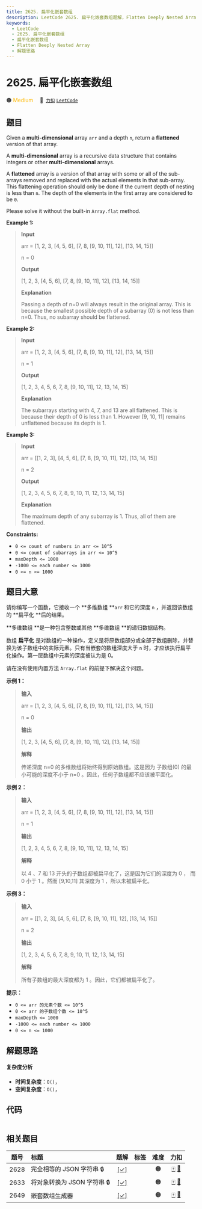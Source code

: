 ```yaml
---
title: 2625. 扁平化嵌套数组
description: LeetCode 2625. 扁平化嵌套数组题解，Flatten Deeply Nested Array，包含解题思路、复杂度分析以及完整的 JavaScript 代码实现。
keywords:
  - LeetCode
  - 2625. 扁平化嵌套数组
  - 扁平化嵌套数组
  - Flatten Deeply Nested Array
  - 解题思路
---
```


# 2625. 扁平化嵌套数组

🟠 <font color=#ffb800>Medium</font>&emsp; 🔗&ensp;[`力扣`](https://leetcode.cn/problems/flatten-deeply-nested-array) [`LeetCode`](https://leetcode.com/problems/flatten-deeply-nested-array)

## 题目

Given a **multi-dimensional** array `arr` and a depth `n`, return a
**flattened**  version of that array.

A **multi-dimensional**  array is a recursive data structure that contains
integers or other **multi-dimensional**  arrays.

A **flattened**  array is a version of that array with some or all of the sub-
arrays removed and replaced with the actual elements in that sub-array. This
flattening operation should only be done if the current depth of nesting is
less than `n`. The depth of the elements in the first array are considered to
be `0`.

Please solve it without the built-in `Array.flat` method.



**Example 1:**

> 
> 
> 
> 
> 
> **Input**
> 
> arr = [1, 2, 3, [4, 5, 6], [7, 8, [9, 10, 11], 12], [13, 14, 15]]
> 
> n = 0
> 
> **Output**
> 
> [1, 2, 3, [4, 5, 6], [7, 8, [9, 10, 11], 12], [13, 14, 15]]
> 
> 
> 
> **Explanation**
> 
> Passing a depth of n=0 will always result in the original array. This is because the smallest possible depth of a subarray (0) is not less than n=0. Thus, no subarray should be flattened. 

**Example 2:**

> 
> 
> 
> 
> 
> **Input**
> 
> arr = [1, 2, 3, [4, 5, 6], [7, 8, [9, 10, 11], 12], [13, 14, 15]]
> 
> n = 1
> 
> **Output**
> 
> [1, 2, 3, 4, 5, 6, 7, 8, [9, 10, 11], 12, 13, 14, 15]
> 
> 
> 
> **Explanation**
> 
> The subarrays starting with 4, 7, and 13 are all flattened. This is because their depth of 0 is less than 1. However [9, 10, 11] remains unflattened because its depth is 1.

**Example 3:**

> 
> 
> 
> 
> 
> **Input**
> 
> arr = [[1, 2, 3], [4, 5, 6], [7, 8, [9, 10, 11], 12], [13, 14, 15]]
> 
> n = 2
> 
> **Output**
> 
> [1, 2, 3, 4, 5, 6, 7, 8, 9, 10, 11, 12, 13, 14, 15]
> 
> 
> 
> **Explanation**
> 
> The maximum depth of any subarray is 1. Thus, all of them are flattened.



**Constraints:**

  * `0 <= count of numbers in arr <= 10^5`
  * `0 <= count of subarrays in arr <= 10^5`
  * `maxDepth <= 1000`
  * `-1000 <= each number <= 1000`
  * `0 <= n <= 1000`


## 题目大意

请你编写一个函数，它接收一个 **多维数组  **`arr` 和它的深度 `n` ，并返回该数组的 **扁平化  **后的结果。

**多维数组  **是一种包含整数或其他 **多维数组  **的递归数据结构。

数组 **扁平化** 是对数组的一种操作，定义是将原数组部分或全部子数组删除，并替换为该子数组中的实际元素。只有当嵌套的数组深度大于 `n`
时，才应该执行扁平化操作。第一层数组中元素的深度被认为是 0。

请在没有使用内置方法 `Array.flat` 的前提下解决这个问题。



**示例 1：**

> 
> 
> 
> 
> 
> **输入**
> 
> arr = [1, 2, 3, [4, 5, 6], [7, 8, [9, 10, 11], 12], [13, 14, 15]]
> 
> n = 0
> 
> **输出**
> 
> [1, 2, 3, [4, 5, 6], [7, 8, [9, 10, 11], 12], [13, 14, 15]]
> 
> 
> 
> **解释**
> 
> 传递深度 n=0 的多维数组将始终得到原始数组。这是因为 子数组(0) 的最小可能的深度不小于 n=0 。因此，任何子数组都不应该被平面化。
> 
> 

**示例 2：**

> 
> 
> 
> 
> 
> **输入**
> 
> arr = [1, 2, 3, [4, 5, 6], [7, 8, [9, 10, 11], 12], [13, 14, 15]]
> 
> n = 1
> 
> **输出**
> 
> [1, 2, 3, 4, 5, 6, 7, 8, [9, 10, 11], 12, 13, 14, 15]
> 
> 
> 
> **解释**
> 
> 以 4 、7 和 13 开头的子数组都被扁平化了，这是因为它们的深度为 0 ， 而 0 小于 1 。然而 [9,10,11] 其深度为 1 ，所以未被扁平化。

**示例 3：**

> 
> 
> 
> 
> 
> **输入**
> 
> arr = [[1, 2, 3], [4, 5, 6], [7, 8, [9, 10, 11], 12], [13, 14, 15]]
> 
> n = 2
> 
> **输出**
> 
> [1, 2, 3, 4, 5, 6, 7, 8, 9, 10, 11, 12, 13, 14, 15]
> 
> 
> 
> **解释**
> 
> 所有子数组的最大深度都为 1 。因此，它们都被扁平化了。



**提示：**

  * `0 <= arr 的元素个数 <= 10^5`
  * `0 <= arr 的子数组个数 <= 10^5`
  * `maxDepth <= 1000`
  * `-1000 <= each number <= 1000`
  * `0 <= n <= 1000`


## 解题思路

#### 复杂度分析

- **时间复杂度**：`O()`，
- **空间复杂度**：`O()`，

## 代码

```javascript

```

## 相关题目

<!-- prettier-ignore -->
| 题号 | 标题 | 题解 | 标签 | 难度 | 力扣 |
| :------: | :------ | :------: | :------ | :------: | :------: |
| 2628 | 完全相等的 JSON 字符串 🔒 | [[✓]](/problem/2628.md) |  | 🟠 | [🀄️](https://leetcode.cn/problems/json-deep-equal) [🔗](https://leetcode.com/problems/json-deep-equal) |
| 2633 | 将对象转换为 JSON 字符串 🔒 | [[✓]](/problem/2633.md) |  | 🟠 | [🀄️](https://leetcode.cn/problems/convert-object-to-json-string) [🔗](https://leetcode.com/problems/convert-object-to-json-string) |
| 2649 | 嵌套数组生成器 | [[✓]](/problem/2649.md) |  | 🟠 | [🀄️](https://leetcode.cn/problems/nested-array-generator) [🔗](https://leetcode.com/problems/nested-array-generator) |